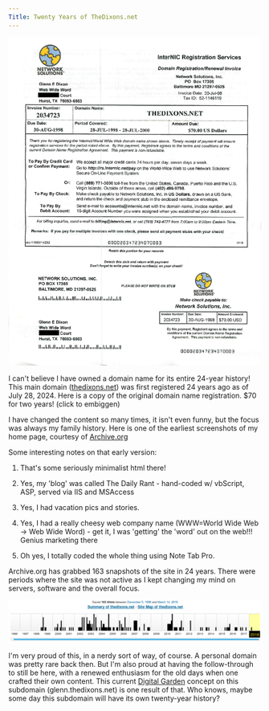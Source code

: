 ```yaml
---
Title: Twenty Years of TheDixons.net
---
```


![](../img/thedixons.net-registration.png)

I can't believe I have owned a domain name for its entire 24-year history! This main domain ([thedixons.net](http://thedixons.net)) was first registered 24 years ago as of July 28, 2024. Here is a copy of the original domain name registration. $70 for two years! (click to embiggen)

I have changed the content so many times, it isn't even funny, but the focus was always my family history. Here is one of the earliest screenshots of my home page, courtesy of [Archive.org](../img/thedixons.net_archive.png)

Some interesting notes on that early version:

1.  That's some seriously minimalist html there!  
    
2.  Yes, my 'blog' was called The Daily Rant - hand-coded w/ vbScript, ASP, served via IIS and MSAccess  
    
3.  Yes, I had vacation pics and stories.  
    
4.  Yes, I had a really cheesy web company name (WWW=World Wide Web -> Web Wide Word) - get it, I was 'getting' the 'word' out on the web!!! Genius marketing there  
    
5.  Oh yes, I totally coded the whole thing using Note Tab Pro.  
    

Archive.org has grabbed 163 snapshots of the site in 24 years. There were periods where the site was not active as I kept changing my mind on servers, software and the overall focus.

![](../img/thedixons.net_archive-summary.png)

I'm very proud of this, in a nerdy sort of way, of course. A personal domain was pretty rare back then. But I'm also proud at having the follow-through to still be here, with a renewed enthusiasm for the old days when one crafted their own content. This current  [Digital Garden](https://archive.org) concept on this subdomain (glenn.thedixons.net) is one result of that. Who knows, maybe some day this subdomain will have its own twenty-year history?